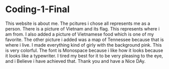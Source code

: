 # Coding-1-Final
 This website is about me. The pcitures i chose all represents me as a person. There is a picture of Vietnam and its flag. This represents where i am from. I also added a picture of Vietnamese food which is one of my favorite. The other picture i added was a map of Tennessee because that is where i live. I made everything kind of girly with the background pink. This is very colorful. The font is Monospace because i like how it looks because it looks like a typewriter. I tired my best for it to be very pleasing to the eye, and i Believe i have achieved that. Thank you and have a Nice DAy.
